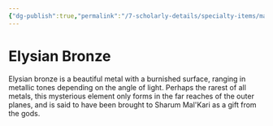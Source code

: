 ```yaml
---
{"dg-publish":true,"permalink":"/7-scholarly-details/specialty-items/materials/elysian-bronze/","noteIcon":""}
---
```


# Elysian Bronze

Elysian bronze is a beautiful metal with a burnished surface, ranging in metallic tones depending on the angle of light. Perhaps the rarest of all metals, this mysterious element only forms in the far reaches of the outer planes, and is said to have been brought to Sharum Mal'Kari as a gift from the gods. 